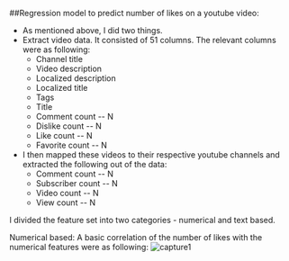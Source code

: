 ##Regression model to predict number of likes on a youtube video:
* As mentioned above, I did two things.
* Extract video data. It consisted of 51 columns. The relevant columns were as following:
  * Channel title
  * Video description
  * Localized description
  * Localized title
  * Tags
  * Title
  * Comment count -- N
  * Dislike count -- N
  * Like count -- N
  * Favorite count -- N
* I then mapped these videos to their respective youtube channels and extracted the following out of the data:
  * Comment count -- N
  * Subscriber count -- N
  * Video count -- N
  * View count  -- N

I divided the feature set into two categories - numerical and text based. 

Numerical based:
A basic correlation of the number of likes with the numerical features were as following:
![capture1](https://cloud.githubusercontent.com/assets/10993808/26173422/637f0080-3b69-11e7-8fc6-e9474e383323.PNG)
